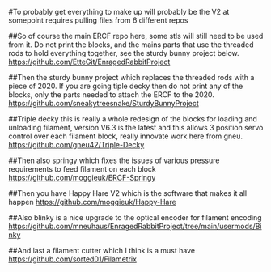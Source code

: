 #To probably get everything to make up will probably be the V2 at somepoint requires pulling files from 6 different repos

##So of course the main ERCF repo here, some stls will still need to be used from it. Do not print the blocks, and the mains parts that use the threaded rods to hold everything together, see the sturdy bunny project below.
https://github.com/EtteGit/EnragedRabbitProject

##Then the sturdy bunny project which replaces the threaded rods with a piece of 2020. If you are going tiple decky then do not print any of the blocks, only the parts needed to attach the ERCF to the 2020.
 https://github.com/sneakytreesnake/SturdyBunnyProject

##Triple decky this is really a whole redesign of the blocks for loading and unloading filament, version V6.3 is the latest and this allows 3 position servo control over each filament block, really innovate work here from gneu. 
https://github.com/gneu42/Triple-Decky

##Then also springy which fixes the issues of various pressure requirements to feed filament on each block 
https://github.com/moggieuk/ERCF-Springy

##Then you have Happy Hare V2 which is the software that makes it all happen 
https://github.com/moggieuk/Happy-Hare

##Also blinky is a nice upgrade to the optical encoder for filament encoding 
https://github.com/mneuhaus/EnragedRabbitProject/tree/main/usermods/Binky

##And last a filament cutter which I think is a must have 
https://github.com/sorted01/Filametrix
